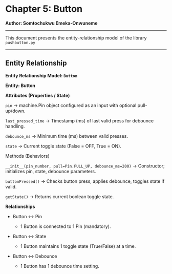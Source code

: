 # Chapter 5: Button

**Author: Somtochukwu Emeka-Onwuneme**

---

This document presents the entity-relationship model of the library ```pushbutton.py```

---

## Entity Relationship

**Entity Relationship Model: ```Button```**

**Entity: Button**

**Attributes (Properties / State)**

```pin``` → machine.Pin object configured as an input with optional pull-up/down.

```last_pressed_time``` → Timestamp (ms) of last valid press for debounce handling.

```debounce_ms``` → Minimum time (ms) between valid presses.

```state``` → Current toggle state (False = OFF, True = ON).

Methods (Behaviors)

```__init__(pin_number, pull=Pin.PULL_UP, debounce_ms=200)``` → Constructor; initializes pin, state, debounce parameters.

```buttonPressed()``` → Checks button press, applies debounce, toggles state if valid.

```getState()``` → Returns current boolean toggle state.

**Relationships**

- Button ↔ Pin

    - 1 Button is connected to 1 Pin (mandatory).

- Button ↔ State

    - 1 Button maintains 1 toggle state (True/False) at a time.

- Button ↔ Debounce

    - 1 Button has 1 debounce time setting.